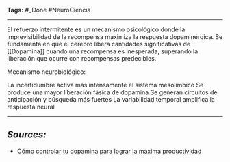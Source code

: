**Tags:** #_Done 
#NeuroCiencia
- - -
El refuerzo intermitente es un mecanismo psicológico donde la imprevisibilidad de la recompensa maximiza la respuesta dopaminérgica. Se fundamenta en que el cerebro libera cantidades significativas de [[Dopamina]] cuando una recompensa es inesperada, superando la liberación que ocurre con recompensas predecibles.

Mecanismo neurobiológico:

La incertidumbre activa más intensamente el sistema mesolímbico
Se produce una mayor liberación fásica de dopamina
Se generan circuitos de anticipación y búsqueda más fuertes
La variabilidad temporal amplifica la respuesta neural
- - - 
## ***Sources:***
- [Cómo controlar tu dopamina para lograr la máxima productividad](https://www.youtube.com/watch?v=tjjqyiHczcc)